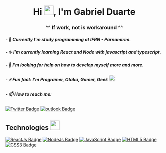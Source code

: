 <h1 align="center">Hi <img width="30px" src="https://user-images.githubusercontent.com/80539719/111225809-025f9b80-85bf-11eb-81cc-30573ea3d626.gif"/>, I'm Gabriel Duarte</h1>
<h3 align="center">^^ If work, not is workaround ^^</h3>

##### - 👤 Currently I'm study programming at IFRN - Parnamirim. 

##### - ✨ I’m currently learning React and Node with javascript and typescript.

##### - 🤔 I'm looking for help on how to develop myself more and more.

##### - ⚡ Fun fact: I'm Programer, Otaku, Gamer, Geek <img width="20px" src="https://user-images.githubusercontent.com/80539719/111229102-122dae80-85c4-11eb-9daf-bf2067d158f5.gif"/>

##### - 📫 How to reach me: 
[![Twitter Badge](https://img.shields.io/badge/-@DanttS2-6633cc?style=flat-square&labelColor=6633cc&logo=twitter&logoColor=white&link=https://twitter.com/DanttS2)](https://twitter.com/DanttS2)
[![outlook Badge](https://img.shields.io/badge/-gabrielteixeiradantas@hotmail.com-6633cc?style=flat-square&logo=Gmail&logoColor=white&link=mailto:gabrielteixeiradantas@hotmail.com)](mailto:gabrielteixeiradantas@hotmail.com)

## Technologies <img width="30px" src="https://user-images.githubusercontent.com/80539719/111227696-b8c48000-85c1-11eb-87a3-9864ebb51d1c.gif"/>

[![ReactJs Badge](https://img.shields.io/badge/-ReactJs-00ECFF?logo=react&logoColor=white&style=for-the-badge)](https://img.shields.io/badge/-ReactJs-00ECFF?logo=react&logoColor=white&style=for-the-badge)
[![NodeJs Badge](https://img.shields.io/badge/-NodeJs-339933?logo=node.js&logoColor=white&style=for-the-badge)](https://img.shields.io/badge/-NodeJs-339933?logo=node.js&logoColor=white&style=for-the-badge)
[![JavaScript Badge](https://img.shields.io/badge/-Javascript-yellow?textColor=white&logo=javascript&logoColor=white&style=for-the-badge)](https://img.shields.io/badge/-Javascript-yellow?textColor=white&logo=javascript&logoColor=white&style=for-the-badge)
[![HTML5 Badge](https://img.shields.io/badge/-HTML5-orange?logo=html5&logoColor=white&style=for-the-badge)](https://img.shields.io/badge/-HTML5-orange?logo=html5&logoColor=white&style=for-the-badge)
[![CSS3 Badge](https://img.shields.io/badge/-CSS3-5188FE?logo=css3&logoColor=white&style=for-the-badge)](https://img.shields.io/badge/-CSS3-5188FE?logo=css3&logoColor=white&style=for-the-badge)
